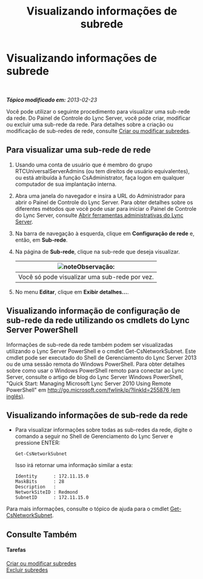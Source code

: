 ﻿---
title: Visualizando informações de subrede
TOCTitle: Visualizando informações de subrede
ms:assetid: 46f165f2-efe3-4cc1-9fee-a78b7f2ed41e
ms:mtpsurl: https://technet.microsoft.com/pt-br/library/JJ688044(v=OCS.15)
ms:contentKeyID: 49886203
ms.date: 05/19/2016
mtps_version: v=OCS.15
ms.translationtype: HT
---

# Visualizando informações de subrede

 

_**Tópico modificado em:** 2013-02-23_

Você pode utilizar o seguinte procedimento para visualizar uma sub-rede da rede. Do Painel de Controle do Lync Server, você pode criar, modificar ou excluir uma sub-rede da rede. Para detalhes sobre a criação ou modificação de sub-redes de rede, consulte [Criar ou modificar subredes](lync-server-2013-create-or-modify-network-subnets.md).

## Para visualizar uma sub-rede de rede

1.  Usando uma conta de usuário que é membro do grupo RTCUniversalServerAdmins (ou tem direitos de usuário equivalentes), ou está atribuída à função CsAdministrator, faça logon em qualquer computador de sua implantação interna.

2.  Abra uma janela do navegador e insira a URL do Administrador para abrir o Painel de Controle do Lync Server. Para obter detalhes sobre os diferentes métodos que você pode usar para iniciar o Painel de Controle do Lync Server, consulte [Abrir ferramentas administrativas do Lync Server](lync-server-2013-open-lync-server-administrative-tools.md).

3.  Na barra de navegação à esquerda, clique em **Configuração de rede** e, então, em **Sub-rede**.

4.  Na página de **Sub-rede**, clique na sub-rede que deseja visualizar.
    
    <table>
    <thead>
    <tr class="header">
    <th><img src="images/Gg425756.note(OCS.15).gif" title="note" alt="note" />Observação:</th>
    </tr>
    </thead>
    <tbody>
    <tr class="odd">
    <td>Você só pode visualizar uma sub-rede por vez.</td>
    </tr>
    </tbody>
    </table>


5.  No menu **Editar**, clique em **Exibir detalhes…**.

## Visualizando informação de configuração de sub-rede da rede utilizando os cmdlets do Lync Server PowerShell

Informações de sub-rede da rede também podem ser visualizadas utilizando o Lync Server PowerShell e o cmdlet Get-CsNetworkSubnet. Este cmdlet pode ser executado do Shell de Gerenciamento do Lync Server 2013 ou de uma sessão remota do Windows PowerShell. Para obter detalhes sobre como usar o Windows PowerShell remoto para conectar ao Lync Server, consulte o artigo de blog do Lync Server Windows PowerShell, "Quick Start: Managing Microsoft Lync Server 2010 Using Remote PowerShell" em [http://go.microsoft.com/fwlink/p/?linkId=255876 (em inglês)](http://go.microsoft.com/fwlink/p/?linkid=255876).

## Visualizando informações de sub-rede da rede

  - Para visualizar informações sobre todas as sub-redes da rede, digite o comando a seguir no Shell de Gerenciamento do Lync Server e pressione ENTER:
    
        Get-CsNetworkSubnet
    
    Isso irá retornar uma informação similar a esta:
    
        Identity      : 172.11.15.0
        MaskBits      : 28
        Description   :
        NetworkSiteID : Redmond
        SubnetID      : 172.11.15.0

Para mais informações, consulte o tópico de ajuda para o cmdlet [Get-CsNetworkSubnet](https://docs.microsoft.com/en-us/powershell/module/skype/Get-CsNetworkSubnet).

## Consulte Também

#### Tarefas

[Criar ou modificar subredes](lync-server-2013-create-or-modify-network-subnets.md)  
[Excluir subredes](lync-server-2013-deleting-network-subnets.md)


